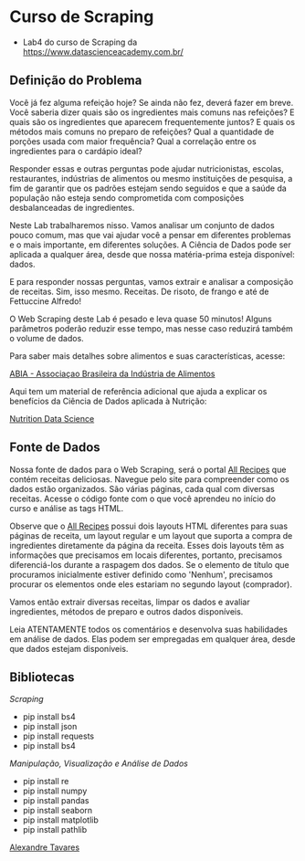 # Curso de Scraping
- Lab4 do curso de Scraping da https://www.datascienceacademy.com.br/

## Definição do Problema

Você já fez alguma refeição hoje? Se ainda não fez, deverá fazer em breve. Você saberia dizer quais são os ingredientes mais comuns nas refeições? E quais são os ingredientes que aparecem frequentemente juntos? E quais os métodos mais comuns no preparo de refeições? Qual a quantidade de porções usada com maior frequência? Qual a correlação entre os ingredientes para o cardápio ideal?

Responder essas e outras perguntas pode ajudar nutricionistas, escolas, restaurantes, indústrias de alimentos ou mesmo instituições de pesquisa, a fim de garantir que os padrões estejam sendo seguidos e que a saúde da população não esteja sendo comprometida com composições desbalanceadas de ingredientes.

Neste Lab trabalharemos nisso. Vamos analisar um conjunto de dados pouco comum, mas que vai ajudar você a pensar em diferentes problemas e o mais importante, em diferentes soluções. A Ciência de Dados pode ser aplicada a qualquer área, desde que nossa matéria-prima esteja disponível: dados.

E para responder nossas perguntas, vamos extrair e analisar a composição de receitas. Sim, isso mesmo. Receitas. De risoto, de frango e até de Fettuccine Alfredo!

O Web Scraping deste Lab é pesado e leva quase 50 minutos! Alguns parâmetros poderão reduzir esse tempo, mas nesse caso reduzirá também o volume de dados.

Para saber mais detalhes sobre alimentos e suas características, acesse:

<a href="https://www.abia.org.br/vsn/">ABIA - Associaçao Brasileira da Indústria de Alimentos</a>

Aqui tem um material de referência adicional que ajuda a explicar os benefícios da Ciência de Dados aplicada à Nutrição:

<a href="https://conferences.oreilly.com/strata/strata-ca-2019/public/schedule/detail/72551">Nutrition Data Science</a>


## Fonte de Dados

Nossa fonte de dados para o Web Scraping, será o portal <a href="https://www.allrecipes.com/">All Recipes</a> que contém receitas deliciosas. Navegue pelo site para compreender como os dados estão organizados. São várias páginas, cada qual com diversas receitas. Acesse o código fonte com o que você aprendeu no início do curso e análise as tags HTML.

Observe que o <a href="https://www.allrecipes.com/">All Recipes</a> possui dois layouts HTML diferentes para suas páginas de receita, um layout regular e um layout que suporta a compra de ingredientes diretamente da página da receita. Esses dois layouts têm as informações que precisamos em locais diferentes, portanto, precisamos diferenciá-los durante a raspagem dos dados. Se o elemento de título que procuramos inicialmente estiver definido como 'Nenhum', precisamos procurar os elementos onde eles estariam no segundo layout (comprador).

Vamos então extrair diversas receitas, limpar os dados e avaliar ingredientes, métodos de preparo e outros dados disponíveis.

Leia ATENTAMENTE todos os comentários e desenvolva suas habilidades em análise de dados. Elas podem ser empregadas em qualquer área, desde que dados estejam disponíveis.

## Bibliotecas
*Scraping*
- pip install bs4
- pip install json
- pip install requests
- pip install bs4

*Manipulação, Visualização e Análise de Dados*
- pip install re
- pip install numpy
- pip install pandas
- pip install seaborn
- pip install matplotlib
- pip install pathlib 

<a href="https://www.linkedin.com/in/alexandre-tavares/">Alexandre Tavares</a>